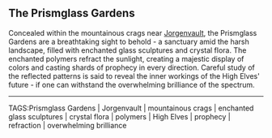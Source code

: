 ## The Prismglass Gardens

Concealed within the mountainous crags near [Jorgenvault](Jorgenvault.md), the Prismglass Gardens are a breathtaking sight to behold - a sanctuary amid the harsh landscape, filled with enchanted glass sculptures and crystal flora. The enchanted polymers refract the sunlight, creating a majestic display of colors and casting shards of prophecy in every direction. Careful study of the reflected patterns is said to reveal the inner workings of the High Elves' future - if one can withstand the overwhelming brilliance of the spectrum.


---

TAGS:Prismglass Gardens | Jorgenvault | mountainous crags | enchanted glass sculptures | crystal flora | polymers | High Elves | prophecy | refraction | overwhelming brilliance
